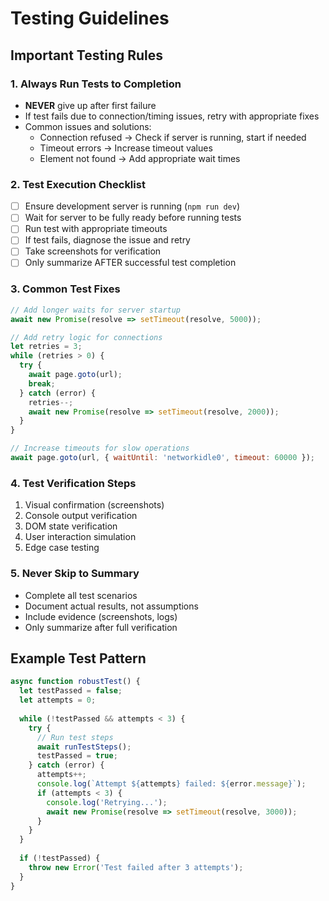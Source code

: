 # Testing Guidelines

## Important Testing Rules

### 1. Always Run Tests to Completion
- **NEVER** give up after first failure
- If test fails due to connection/timing issues, retry with appropriate fixes
- Common issues and solutions:
  - Connection refused → Check if server is running, start if needed
  - Timeout errors → Increase timeout values
  - Element not found → Add appropriate wait times

### 2. Test Execution Checklist
- [ ] Ensure development server is running (`npm run dev`)
- [ ] Wait for server to be fully ready before running tests
- [ ] Run test with appropriate timeouts
- [ ] If test fails, diagnose the issue and retry
- [ ] Take screenshots for verification
- [ ] Only summarize AFTER successful test completion

### 3. Common Test Fixes
```javascript
// Add longer waits for server startup
await new Promise(resolve => setTimeout(resolve, 5000));

// Add retry logic for connections
let retries = 3;
while (retries > 0) {
  try {
    await page.goto(url);
    break;
  } catch (error) {
    retries--;
    await new Promise(resolve => setTimeout(resolve, 2000));
  }
}

// Increase timeouts for slow operations
await page.goto(url, { waitUntil: 'networkidle0', timeout: 60000 });
```

### 4. Test Verification Steps
1. Visual confirmation (screenshots)
2. Console output verification
3. DOM state verification
4. User interaction simulation
5. Edge case testing

### 5. Never Skip to Summary
- Complete all test scenarios
- Document actual results, not assumptions
- Include evidence (screenshots, logs)
- Only summarize after full verification

## Example Test Pattern
```javascript
async function robustTest() {
  let testPassed = false;
  let attempts = 0;
  
  while (!testPassed && attempts < 3) {
    try {
      // Run test steps
      await runTestSteps();
      testPassed = true;
    } catch (error) {
      attempts++;
      console.log(`Attempt ${attempts} failed: ${error.message}`);
      if (attempts < 3) {
        console.log('Retrying...');
        await new Promise(resolve => setTimeout(resolve, 3000));
      }
    }
  }
  
  if (!testPassed) {
    throw new Error('Test failed after 3 attempts');
  }
}
```